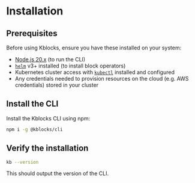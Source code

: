 # Installation

## Prerequisites

Before using Kblocks, ensure you have these installed on your system:

- [Node.js 20.x](https://nodejs.org/en/download/) (to run the CLI)
- [`helm`](https://helm.sh/docs/intro/install/) v3+ installed (to install block operators)
- Kubernetes cluster access with [`kubectl`](https://kubernetes.io/docs/tasks/tools/) installed and configured
- Any credentials needed to provision resources on the cloud (e.g. AWS credentials) stored in your cluster

## Install the CLI

Install the Kblocks CLI using npm:

```bash
npm i -g @kblocks/cli
``` 

## Verify the installation

```bash
kb --version
```

This should output the version of the CLI. 
